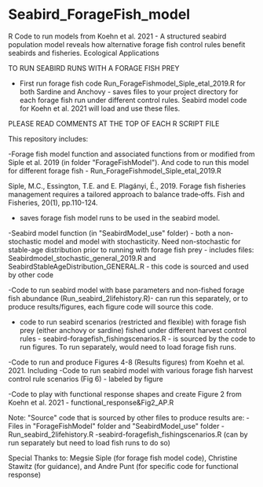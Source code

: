 # Seabird_ForageFish_model
R Code to run models from Koehn et al. 2021 - A structured seabird population model reveals how alternative forage fish control rules benefit seabirds and fisheries. Ecological Applications

TO RUN SEABIRD RUNS WITH A FORAGE FISH PREY
- First run forage fish code Run_ForageFishmodel_Siple_etal_2019.R for both Sardine and Anchovy - saves files to your project directory for each forage fish run under different control rules. Seabird model code for Koehn et al. 2021 will load and use these files.

PLEASE READ COMMENTS AT THE TOP OF EACH R SCRIPT FILE

This repository includes:

-Forage fish model function and associated functions from or modified from Siple et al. 2019 (in folder "ForageFishModel"). And code to run this model for different forage fish - Run_ForageFishmodel_Siple_etal_2019.R

Siple, M.C., Essington, T.E. and E. Plagányi, É., 2019. Forage fish fisheries management requires a tailored approach to balance trade‐offs. Fish and Fisheries, 20(1), pp.110-124.
  - saves forage fish model runs to be used in the seabird model. 

-Seabird model function (in "SeabirdModel_use" folder) - both a non-stochastic model and model with stochasticity. Need non-stochastic for stable-age distribution prior to running with forage fish prey - includes files: Seabirdmodel_stochastic_general_2019.R and SeabirdStableAgeDistribution_GENERAL.R - this code is sourced and used by other code

-Code to run seabird model with base parameters and non-fished forage fish abundance (Run_seabird_2lifehistory.R)- can run this separately, or to produce results/figures, each figure code will source this code. 

- code to run seabird scenarios (restricted and flexible) with forage fish prey (either anchovy or sardine) fished under different harvest control rules - seabird-foragefish_fishingscenarios.R - is sourced by the code to run figures. To run separately, would need to load forage fish runs. 

-Code to run and produce Figures 4-8 (Results figures) from Koehn et al. 2021. Including -Code to run seabird model with various forage fish harvest control rule scenarios (Fig 6) - labeled by figure 

-Code to play with functional response shapes and create Figure 2 from Koehn et al. 2021 - functional_response&Fig2_AP.R

Note:
"Source" code that is sourced by other files to produce results are:
-Files in "ForageFishModel" folder and "SeabirdModel_use" folder
-Run_seabird_2lifehistory.R
-seabird-foragefish_fishingscenarios.R
(can by run separately but need to load fish runs to do so)



Special Thanks to: Megsie Siple (for forage fish model code), Christine Stawitz (for guidance), and Andre Punt (for specific code for functional response)
